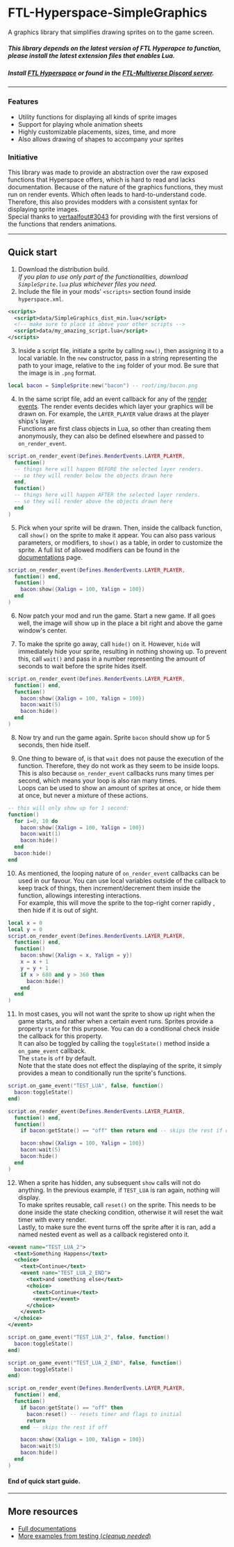 # FTL-Hyperspace-SimpleGraphics

A graphics library that simplifies drawing sprites on to the game screen.

##### This library depends on the latest version of FTL Hyperapce to function, please install the latest extension files that enables Lua.

##### Install [FTL Hyperspace](https://github.com/FTL-Hyperspace/FTL-Hyperspace) or found in the [FTL-Multiverse Discord server](https://discord.com/channels/604415384979898464/865264119795941397/987189605080133682).

---

### Features

- Utility functions for displaying all kinds of sprite images
- Support for playing whole animation sheets
- Highly customizable placements, sizes, time, and more
- Also allows drawing of shapes to accompany your sprites

### Initiative

This library was made to provide an abstraction over the raw exposed functions that Hyperspace offers, which is hard to read and lacks documentation. Because of the nature of the graphics functions, they must run on render events. Which often leads to hard-to-understand code. Therefore, this also provides modders with a consistent syntax for displaying sprite images.  
Special thanks to <u>vertaalfout#3043</u> for providing with the first versions of the functions that renders animations.

---

## Quick start

1. Download the distribution build.  
   _If you plan to use only part of the functionalities, download `SimpleSprite.lua` plus whichever files you need._
2. Include the file in your mods' `<scripts>` section found inside `hyperspace.xml`.

```xml
<scripts>
  <script>data/SimpleGraphics_dist_min.lua</script>
  <!-- make sure to place it above your other scripts -->
  <script>data/my_amazing_script.lua</script>
</scripts>
```

3. Inside a script file, initiate a sprite by calling `new()`, then assigning it to a local variable. In the `new` constructor, pass in a string representing the path to your image, relative to the `img` folder of your mod. Be sure that the image is in `.png` format.

```lua
local bacon = SimpleSprite:new("bacon") -- root/img/bacon.png
```

4. In the same script file, add an event callback for any of the [render events](https://github.com/FTL-Hyperspace/FTL-Hyperspace/wiki/Lua-Script-Module#on_render_eventrenderevents-event-beforecallback-aftercallback). The render events decides which layer your graphics will be drawn on. For example, the `LAYER_PLAYER` value draws at the player ships's layer.  
   Functions are first class objects in Lua, so other than creating them anonymously, they can also be defined elsewhere and passed to `on_render_event`.

```lua
script.on_render_event(Defines.RenderEvents.LAYER_PLAYER,
  function()
  -- things here will happen BEFORE the selected layer renders.
  -- so they will render below the objects drawn here
  end,
  function()
  -- things here will happen AFTER the selected layer renders.
  -- so they will render above the objects drawn here
  end
)
```

5. Pick when your sprite will be drawn. Then, inside the callback function, call `show()` on the sprite to make it appear. You can also pass various parameters, or modifiers, to `show()` as a table, in order to customize the sprite. A full list of allowed modifiers can be found in the [documentations](./docs/documentation.md) page.

```lua
script.on_render_event(Defines.RenderEvents.LAYER_PLAYER,
  function() end,
  function()
    bacon:show({Xalign = 100, Yalign = 100})
  end
)
```

6. Now patch your mod and run the game. Start a new game. If all goes well, the image will show up in the place a bit right and above the game window's center.

7. To make the sprite go away, call `hide()` on it. However, `hide` will immediately hide your sprite, resulting in nothing showing up. To prevent this, call `wait()` and pass in a number representing the amount of seconds to wait before the sprite hides itself.

```lua
script.on_render_event(Defines.RenderEvents.LAYER_PLAYER,
  function() end,
  function()
    bacon:show({Xalign = 100, Yalign = 100})
    bacon:wait(5)
    bacon:hide()
  end
)
```

8. Now try and run the game again. Sprite `bacon` should show up for 5 seconds, then hide itself.

9. One thing to beware of, is that `wait` does not pause the execution of the function. Therefore, they do not work as they seem to be inside loops. This is also because `on_render_event` callbacks runs many times per second, which means your loop is also ran many times.  
   Loops can be used to show an amount of sprites at once, or hide them at once, but never a mixture of these actions.

```lua
-- this will only show up for 1 second:
function()
  for i=0, 10 do
    bacon:show({Xalign = 100, Yalign = 100})
    bacon:wait(1)
    bacon:hide()
  end
  bacon:hide()
end
```

10. As mentioned, the looping nature of `on_render_event` callbacks can be used in our favour. You can use local variables outside of the callback to keep track of things, then increment/decrement them inside the function, allowings interesting interactions.  
    For example, this will move the sprite to the top-right corner rapidly , then hide if it is out of sight.

```lua
local x = 0
local y = 0
script.on_render_event(Defines.RenderEvents.LAYER_PLAYER,
  function() end,
  function()
    bacon:show({Xalign = x, Yalign = y})
    x = x + 1
    y = y + 1
    if x > 680 and y > 360 then
      bacon:hide()
    end
  end
)
```

11. In most cases, you will not want the sprite to show up right when the game starts, and rather when a certain event runs. Sprites provide a property `state` for this purpose. You can do a conditional check inside the callback for this property.  
    It can also be toggled by calling the `toggleState()` method inside a `on_game_event` callback.  
    The `state` is `off` by default.  
    Note that the state does not effect the displaying of the sprite, it simply provides a mean to conditionally run the sprite's functions.

```lua
script.on_game_event("TEST_LUA", false, function()
  bacon:toggleState()
end)

script.on_render_event(Defines.RenderEvents.LAYER_PLAYER,
  function() end,
  function()
    if bacon:getState() == "off" then return end -- skips the rest if off

    bacon:show({Xalign = 100, Yalign = 100})
    bacon:wait(5)
    bacon:hide()
  end
)
```

12. When a sprite has hidden, any subsequent `show` calls will not do anything. In the previous example, if `TEST_LUA` is ran again, nothing will display.  
    To make sprites reusable, call `reset()` on the sprite. This needs to be done inside the state checking condition, otherwise it will reset the wait timer with every render.  
    Lastly, to make sure the event turns off the sprite after it is ran, add a named nested event as well as a callback registered onto it.

```xml
<event name="TEST_LUA_2">
  <text>Something Happens</text>
  <choice>
    <text>Continue</text>
    <event name="TEST_LUA_2_END">
      <text>and something else</text>
      <choice>
        <text>Continue</text>
        <event></event>
      </choice>
    </event>
  </choice>
</event>
```

```lua
script.on_game_event("TEST_LUA_2", false, function()
  bacon:toggleState()
end)

script.on_game_event("TEST_LUA_2_END", false, function()
  bacon:toggleState()
end)

script.on_render_event(Defines.RenderEvents.LAYER_PLAYER,
  function() end,
  function()
    if bacon:getState() == "off" then
      bacon:reset() -- resets timer and flags to initial
      return
    end -- skips the rest if off

    bacon:show({Xalign = 100, Yalign = 100})
    bacon:wait(5)
    bacon:hide()
  end
)
```

#### End of quick start guide.

---

## More resources

- [Full documentations](./docs/documentation.md)
- [More examples from testing (_cleanup needed_)](./simple_tests.lua)
